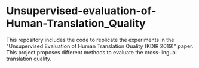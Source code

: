 # Unsupervised-evaluation-of-Human-Translation_Quality

This repository includes the code to replicate the experiments in the "Unsupervised Evaluation of Human Translation Quality (KDIR 2019)" paper.
This project proposes different methods to evaluate the cross-lingual translation quality.
